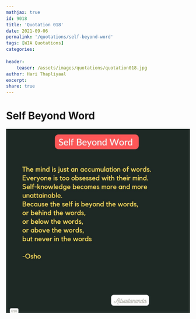 ```yaml
---
mathjax: true
id: 9018
title: 'Quotation 018'
date: 2021-09-06
permalink: '/quotations/self-beyond-word'
tags: [WIA Quotations] 
categories: 

header:
    teaser: /assets/images/quotations/quotation018.jpg
author: Hari Thapliyaal 
excerpt:
share: true 
---
```


# Self Beyond Word

![Self Beyond Word](/assets/images/quotations/quotation018.jpg)
